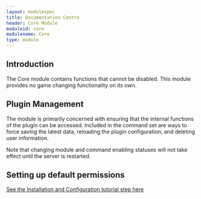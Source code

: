 ```yaml
---
layout: modulespec
title: Documentation Centre
header: Core Module
moduleid: core
modulename: Core
type: module
---
```


## Introduction

The Core module contains functions that cannot be disabled. This module provides no game changing functionality on its
own.

## Plugin Management

The module is primarily concerned with ensuring that the internal functions of the plugin can be accessed. Included in the
command set are ways to force saving the latest data, reloading the plugin configuration, and deleting user information.

Note that changing module and command enabling statuses will not take effect until the server is restarted.

## Setting up default permissions

[See the Installation and Configuration tutorial step here](../tutorial/first/permissions.html)
